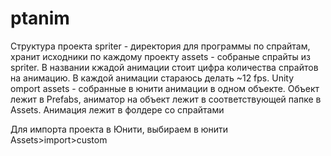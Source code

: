 # ptanim
Структура проекта
spriter - директория для программы по спрайтам, хранит исходники по каждому проекту
assets - собраные спрайты из spriter. В названии кжадой анимации стоит цифра количества спрайтов на анимацию. В каждой анимации стараюсь делать  ~12 fps.
Unity omport assets - собранные в юнити анимации в одном объекте. Объект лежит в Prefabs, аниматор на объект лежит в соответствующей папке в Assets. Анимация лежит в фолдере со спрайтами

Для импорта проекта в Юнити, выбираем в юнити Assets>import>custom
